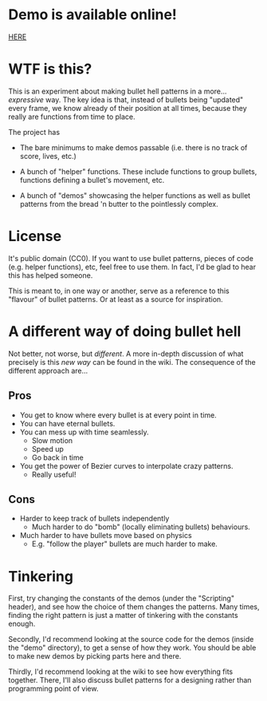# Demo is available online!

[HERE](https://agecaf.github.io/studious-happiness/)

# WTF is this?

This is an experiment about making bullet hell patterns in a more... *expressive*
way. The key idea is that, instead of bullets being "updated" every frame, we
know already of their position at all times, because they really are functions
from time to place.

The project has
- The bare minimums to make demos passable (i.e. there is no track of score,
  lives, etc.)

- A bunch of "helper" functions. These include functions to group bullets,
  functions defining a bullet's movement, etc.

- A bunch of "demos" showcasing the helper functions as well as bullet patterns
  from the bread 'n butter to the pointlessly complex.


# License

It's public domain (CC0). If you want to use bullet patterns,
pieces of code (e.g. helper functions), etc, feel free to use them. In fact, I'd
be glad to hear this has helped someone.

This is meant to, in one way or another, serve as a reference to this "flavour"
of bullet patterns. Or at least as a source for inspiration.


# A different way of doing bullet hell

Not better, not worse, but *different*. A more in-depth discussion of what
precisely is this *new way* can be found in the wiki. The consequence of the
different approach are...

## Pros
- You get to know where every bullet is at every point in time.
- You can have eternal bullets.
- You can mess up with time seamlessly.
  - Slow motion
  - Speed up
  - Go back in time
- You get the power of Bezier curves to interpolate crazy patterns.
  - Really useful!

## Cons
- Harder to keep track of bullets independently
  - Much harder to do "bomb" (locally eliminating bullets) behaviours.
- Much harder to have bullets move based on physics
  - E.g. "follow the player" bullets are much harder to make.




# Tinkering

First, try changing the constants of the demos (under the "Scripting" header),
and see how the choice of them changes the patterns. Many times, finding the
right pattern is just a matter of tinkering with the constants enough.

Secondly, I'd recommend looking at the source code for the demos (inside the
"demo" directory), to get a sense of how they work. You should be able to make
new demos by picking parts here and there.

Thirdly, I'd recommend looking at the wiki to see how everything fits together.
There, I'll also discuss bullet patterns for a designing rather than programming
point of view.
